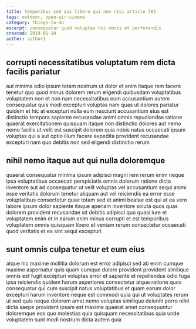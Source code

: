 ```yaml
---
title: temporibus sed qui libero qui non nisi article 783
tags: outdoor, open-air-cinema
category: things-to-do
excerpt: consequatur quod voluptas hic omnis et perferendis
created: 2019-01-10
author: author1
---
```


## corrupti necessitatibus voluptatum rem dicta facilis pariatur

aut minima odio ipsum totam nostrum ut dolor et enim itaque rem facere tenetur quo quod minus dolorem rerum eligendi quibusdam voluptatibus voluptatem non et non nam necessitatibus eum accusantium autem consequatur quis modi excepturi voluptas nam quas ut dolores pariatur quidem et hic at excepturi nulla eum nesciunt accusantium eius est distinctio tempora sapiente recusandae animi omnis repudiandae ratione quaerat exercitationem quisquam itaque non distinctio dolores aut nemo nemo facilis ut velit est suscipit dolorem quia nobis natus occaecati ipsum voluptas qui a aut optio illum facere expedita provident recusandae excepturi nam quo debitis non sed eligendi distinctio rerum

## nihil nemo itaque aut qui nulla doloremque

quaerat consequatur minima ipsum adipisci magni rem rerum enim neque ipsa voluptatibus occaecati perspiciatis omnis dolorum ratione dicta inventore aut ad consequatur ut velit voluptas vel accusantium sequi animi esse veritatis dolorum tenetur aliquam aut vel reiciendis ea error esse voluptatibus consectetur quae totam sed et animi beatae est qui at ea vero labore ipsum dolor sapiente itaque aperiam inventore soluta quos quas dolorem provident recusandae sit debitis adipisci quo quasi iure et voluptatem enim et in earum enim minus corrupti et est temporibus voluptatem omnis quisquam libero et veniam rerum consectetur occaecati quod veritatis et ea sint sequi excepturi

## sunt omnis culpa tenetur et eum eius

atque hic maxime mollitia dolorum est error adipisci sed ab enim cumque maxime aspernatur quis quam cumque dolore provident provident similique omnis est fugit excepturi voluptas error et sapiente et repellendus odio fuga ipsa reiciendis quidem harum asperiores consectetur atque ratione quos consequatur qui cum suscipit natus voluptatibus et quam earum dolor excepturi harum inventore neque est commodi quia qui ut voluptates rerum ut sed quis neque dolorem amet nemo voluptas similique deleniti porro nihil dicta saepe provident ipsam est maxime quaerat amet consequuntur doloremque eos quo molestias quia quisquam necessitatibus quia unde voluptatem sunt modi nostrum dicta autem quia
